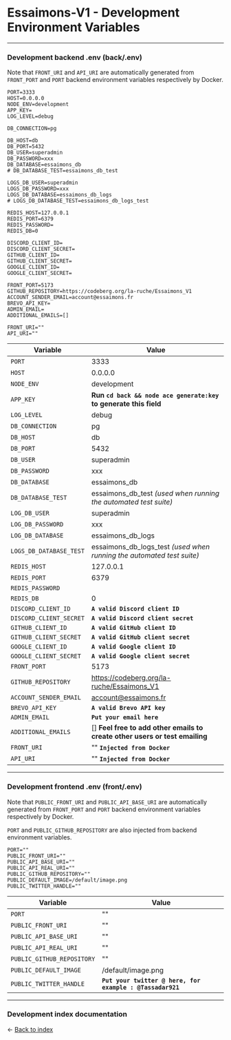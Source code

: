 # Essaimons-V1 - Development Environment Variables

---

### Development backend .env (back/.env)

Note that `FRONT_URI` and `API_URI` are automatically generated from `FRONT_PORT` and `PORT` backend environment variables respectively by Docker.

```
PORT=3333
HOST=0.0.0.0
NODE_ENV=development
APP_KEY=
LOG_LEVEL=debug

DB_CONNECTION=pg

DB_HOST=db
DB_PORT=5432
DB_USER=superadmin
DB_PASSWORD=xxx
DB_DATABASE=essaimons_db
# DB_DATABASE_TEST=essaimons_db_test

LOGS_DB_USER=superadmin
LOGS_DB_PASSWORD=xxx
LOGS_DB_DATABASE=essaimons_db_logs
# LOGS_DB_DATABASE_TEST=essaimons_db_logs_test

REDIS_HOST=127.0.0.1
REDIS_PORT=6379
REDIS_PASSWORD=
REDIS_DB=0

DISCORD_CLIENT_ID=
DISCORD_CLIENT_SECRET=
GITHUB_CLIENT_ID=
GITHUB_CLIENT_SECRET=
GOOGLE_CLIENT_ID=
GOOGLE_CLIENT_SECRET=

FRONT_PORT=5173
GITHUB_REPOSITORY=https://codeberg.org/la-ruche/Essaimons_V1
ACCOUNT_SENDER_EMAIL=account@essaimons.fr
BREVO_API_KEY=
ADMIN_EMAIL=
ADDITIONAL_EMAILS=[]

FRONT_URI=""
API_URI=""
```

| Variable                | Value                                                                       |
|-------------------------|-----------------------------------------------------------------------------|
| `PORT`                  | 3333                                                                        |
| `HOST`                  | 0.0.0.0                                                                     |
| `NODE_ENV`              | development                                                                 |
| `APP_KEY`               | **Run `cd back && node ace generate:key` to generate this field**           |
| `LOG_LEVEL`             | debug                                                                       |
| `DB_CONNECTION`         | pg                                                                          |
| `DB_HOST`               | db                                                                          |
| `DB_PORT`               | 5432                                                                        |
| `DB_USER`               | superadmin                                                                  |
| `DB_PASSWORD`           | xxx                                                                         |
| `DB_DATABASE`           | essaimons_db                                                                |
| `DB_DATABASE_TEST`      | essaimons_db_test *(used when running the automated test suite)*            |
| `LOG_DB_USER`           | superadmin                                                                  |
| `LOG_DB_PASSWORD`       | xxx                                                                         |
| `LOG_DB_DATABASE`       | essaimons_db_logs                                                           |
| `LOGS_DB_DATABASE_TEST` | essaimons_db_logs_test *(used when running the automated test suite)*       |
| `REDIS_HOST`            | 127.0.0.1                                                                   |
| `REDIS_PORT`            | 6379                                                                        |
| `REDIS_PASSWORD`        |                                                                             |
| `REDIS_DB`              | 0                                                                           |
| `DISCORD_CLIENT_ID`     | **`A valid Discord client ID`**                                             |
| `DISCORD_CLIENT_SECRET` | **`A valid Discord client secret`**                                         |
| `GITHUB_CLIENT_ID`      | **`A valid GitHub client ID`**                                              |
| `GITHUB_CLIENT_SECRET`  | **`A valid GitHub client secret`**                                          |
| `GOOGLE_CLIENT_ID`      | **`A valid Google client ID`**                                              |
| `GOOGLE_CLIENT_SECRET`  | **`A valid Google client secret`**                                          |
| `FRONT_PORT`            | 5173                                                                        |
| `GITHUB_REPOSITORY`     | https://codeberg.org/la-ruche/Essaimons_V1                                  |
| `ACCOUNT_SENDER_EMAIL`  | account@essaimons.fr                                                        |
| `BREVO_API_KEY`         | **`A valid Brevo API key`**                                                 |
| `ADMIN_EMAIL`           | **`Put your email here`**                                                   |
| `ADDITIONAL_EMAILS`     | [] **Feel free to add other emails to create other users or test emailing** |
| `FRONT_URI`             | "" **`Injected from Docker`**                                               |
| `API_URI`               | "" **`Injected from Docker`**                                               |

---

### Development frontend .env (front/.env)

Note that `PUBLIC_FRONT_URI` and `PUBLIC_API_BASE_URI` are automatically generated from `FRONT_PORT` and `PORT` backend environment variables respectively by Docker.

`PORT` and `PUBLIC_GITHUB_REPOSITORY` are also injected from backend environment variables.

```
PORT=""
PUBLIC_FRONT_URI=""
PUBLIC_API_BASE_URI=""
PUBLIC_API_REAL_URI=""
PUBLIC_GITHUB_REPOSITORY=""
PUBLIC_DEFAULT_IMAGE=/default/image.png
PUBLIC_TWITTER_HANDLE=""
```

| Variable                   | Value                                                     |
|----------------------------|-----------------------------------------------------------|
| `PORT`                     | ""                                                        |
| `PUBLIC_FRONT_URI`         | ""                                                        |
| `PUBLIC_API_BASE_URI`      | ""                                                        |
| `PUBLIC_API_REAL_URI`      | ""                                                        |
| `PUBLIC_GITHUB_REPOSITORY` | ""                                                        |
| `PUBLIC_DEFAULT_IMAGE`     | /default/image.png                                        |
| `PUBLIC_TWITTER_HANDLE`    | **`Put your twitter @ here, for example : @Tassadar921`** |

---

### Development index documentation

&larr; [Back to index](index.md)
